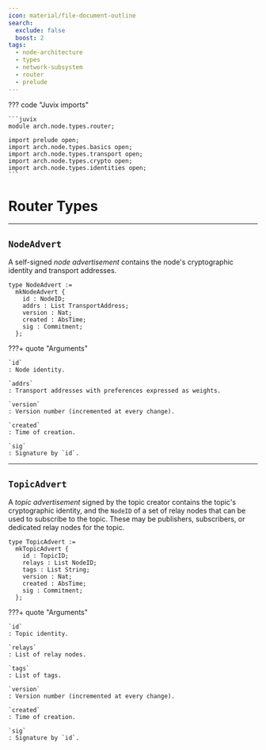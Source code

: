```yaml
---
icon: material/file-document-outline
search:
  exclude: false
  boost: 2
tags:
  - node-architecture
  - types
  - network-subsystem
  - router
  - prelude
---
```



??? code "Juvix imports"

    ```juvix
    module arch.node.types.router;

    import prelude open;
    import arch.node.types.basics open;
    import arch.node.types.transport open;
    import arch.node.types.crypto open;
    import arch.node.types.identities open;
    ```

# Router Types

---

## `NodeAdvert`

A self-signed *node advertisement* contains the node's
cryptographic identity and transport addresses.

```juvix
type NodeAdvert :=
  mkNodeAdvert {
    id : NodeID;
    addrs : List TransportAddress;
    version : Nat;
    created : AbsTime;
    sig : Commitment;
  };
```

???+ quote "Arguments"

    `id`
    : Node identity.

    `addrs`
    : Transport addresses with preferences expressed as weights.

    `version`
    : Version number (incremented at every change).

    `created`
    : Time of creation.

    `sig`
    : Signature by `id`.

---

## `TopicAdvert`

A *topic advertisement* signed by the topic creator contains the topic's
cryptographic identity, and the `NodeID` of a set of relay nodes that can be
used to subscribe to the topic. These may be publishers, subscribers, or
dedicated relay nodes for the topic.

```juvix
type TopicAdvert :=
  mkTopicAdvert {
    id : TopicID;
    relays : List NodeID;
    tags : List String;
    version : Nat;
    created : AbsTime;
    sig : Commitment;
  };
```

???+ quote "Arguments"

    `id`
    : Topic identity.

    `relays`
    : List of relay nodes.

    `tags`
    : List of tags.

    `version`
    : Version number (incremented at every change).

    `created`
    : Time of creation.

    `sig`
    : Signature by `id`.
